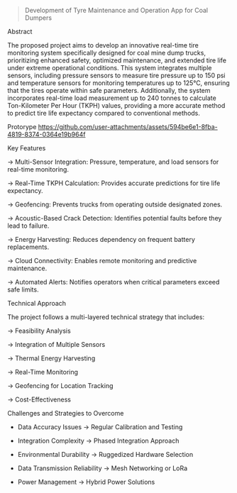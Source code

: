 > Development of Tyre Maintenance and Operation App for Coal Dumpers

Abstract

The proposed project aims to develop an innovative real-time tire monitoring system specifically designed for coal mine dump trucks, prioritizing enhanced safety, optimized maintenance, and extended tire life under extreme operational conditions. This system integrates multiple sensors, including pressure sensors to measure tire pressure up to 150 psi and temperature sensors for monitoring temperatures up to 125°C, ensuring that the tires operate within safe parameters. Additionally, the system incorporates real-time load measurement up to 240 tonnes to calculate Ton-Kilometer Per Hour (TKPH) values, providing a more accurate method to predict tire life expectancy compared to conventional methods.

Protorype
https://github.com/user-attachments/assets/594be6e1-8fba-4819-8374-0364e19b964f

Key Features

-> Multi-Sensor Integration: Pressure, temperature, and load sensors for real-time monitoring.

-> Real-Time TKPH Calculation: Provides accurate predictions for tire life expectancy.

-> Geofencing: Prevents trucks from operating outside designated zones.

-> Acoustic-Based Crack Detection: Identifies potential faults before they lead to failure.

-> Energy Harvesting: Reduces dependency on frequent battery replacements.

-> Cloud Connectivity: Enables remote monitoring and predictive maintenance.

-> Automated Alerts: Notifies operators when critical parameters exceed safe limits.

Technical Approach

The project follows a multi-layered technical strategy that includes:

-> Feasibility Analysis

-> Integration of Multiple Sensors

-> Thermal Energy Harvesting

-> Real-Time Monitoring

-> Geofencing for Location Tracking

-> Cost-Effectiveness

Challenges and Strategies to Overcome

 - Data Accuracy Issues → Regular Calibration and Testing

 - Integration Complexity → Phased Integration Approach

 - Environmental Durability → Ruggedized Hardware Selection

 - Data Transmission Reliability → Mesh Networking or LoRa

 - Power Management → Hybrid Power Solutions


